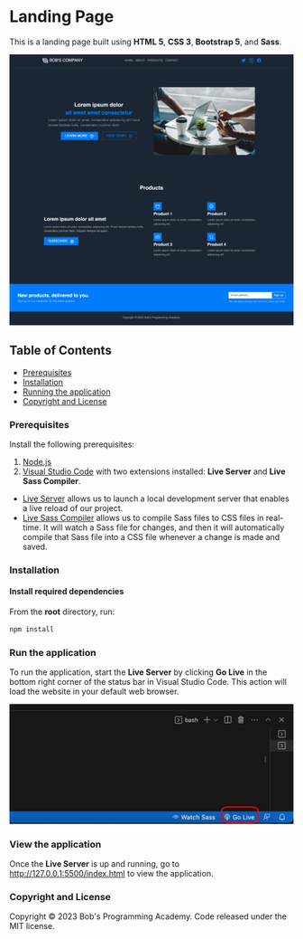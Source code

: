 # Landing Page

This is a landing page built using **HTML 5**, **CSS 3**, **Bootstrap 5**, and **Sass**.

![plot](https://github.com/BobsProgrammingAcademy/landing-page-bootstrap-sass/blob/master/images/main.png?raw=true)

## Table of Contents

- [Prerequisites](#prerequisites)
- [Installation](#installation)
- [Running the application](#run-the-application)
- [Copyright and License](#copyright-and-license)

### Prerequisites

Install the following prerequisites:

1. [Node.js](https://nodejs.org/en/)
2. [Visual Studio Code](https://code.visualstudio.com/download) with two extensions installed: **Live Server** and **Live Sass Compiler**.
* [Live Server](https://marketplace.visualstudio.com/items?itemName=ritwickdey.LiveServer) allows us to launch a local development server that enables a live reload of our project.
* [Live Sass Compiler](https://marketplace.visualstudio.com/items?itemName=glenn2223.live-sass) allows us to compile Sass files to CSS files in real-time. It will watch a Sass file for changes, and then it will automatically compile that Sass file into a CSS file whenever a change is made and saved.

### Installation

#### Install required dependencies

From the **root** directory, run:

```bash
npm install
```

### Run the application

To run the application, start the **Live Server** by clicking **Go Live** in the bottom right corner of the status bar in Visual Studio Code. This action will load the website in your default web browser.

![plot](https://github.com/BobsProgrammingAcademy/landing-page-bootstrap-sass/blob/master/images/vscode.png?raw=true)

### View the application

Once the **Live Server** is up and running, go to http://127.0.0.1:5500/index.html to view the application.

### Copyright and License

Copyright © 2023 Bob's Programming Academy. Code released under the MIT license.
